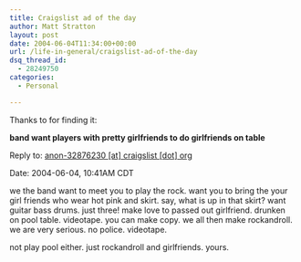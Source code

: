 ```yaml
---
title: Craigslist ad of the day
author: Matt Stratton
layout: post
date: 2004-06-04T11:34:00+00:00
url: /life-in-general/craigslist-ad-of-the-day
dsq_thread_id:
  - 28249750
categories:
  - Personal

---
```

Thanks to for finding it:

**band want players with pretty girlfriends to do girlfriends on table**
  
Reply to: [anon-32876230 [at] craigslist [dot] org][1]
  
Date: 2004-06-04, 10:41AM CDT

we the band want to meet you to play the rock. want you to bring the your girl friends who wear hot pink and skirt. say, what is up in that skirt? want guitar bass drums. just three! make love to passed out girlfriend. drunken on pool table. videotape. you can make copy. we all then make rockandroll. we are very serious. no police. videotape.
  
not play pool either. just rockandroll and girlfriends. yours.

 [1]: javascript:DeCryptX('3d0n1p2p1.0324083:282436222B1d0r0a1j1h0s2n0i1t2v311p1s3j')